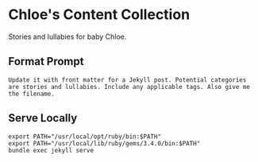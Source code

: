 # Chloe's Content Collection
Stories and lullabies for baby Chloe.

## Format Prompt
```
Update it with front matter for a Jekyll post. Potential categories are stories and lullabies. Include any applicable tags. Also give me the filename.
```

## Serve Locally
```
export PATH="/usr/local/opt/ruby/bin:$PATH" 
export PATH="/usr/local/lib/ruby/gems/3.4.0/bin:$PATH"
bundle exec jekyll serve
```
